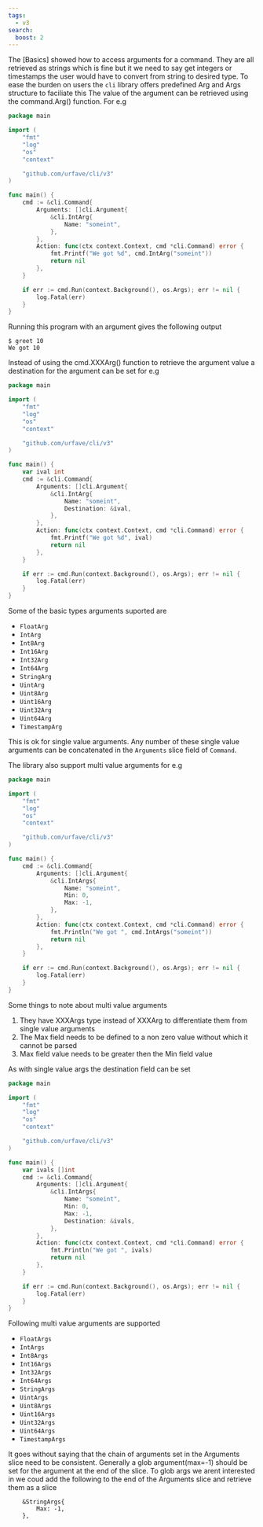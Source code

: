 ```yaml
---
tags:
  - v3
search:
  boost: 2
---
```


The [Basics] showed how to access arguments for a command. They are all retrieved as strings which is fine
but it we need to say get integers or timestamps the user would have to convert from string to desired type. 
To ease the burden on users the `cli` library offers predefined <Type>Arg and <Type>Args structure to faciliate this
The value of the argument can be retrieved using the command.<Type>Arg() function. For e.g

<!-- {
  "args" : ["10"],
  "output": "We got 10"
} -->
```go
package main

import (
	"fmt"
	"log"
	"os"
	"context"

	"github.com/urfave/cli/v3"
)

func main() {
	cmd := &cli.Command{
		Arguments: []cli.Argument{
			&cli.IntArg{
				Name: "someint",
			},
		},
		Action: func(ctx context.Context, cmd *cli.Command) error {
			fmt.Printf("We got %d", cmd.IntArg("someint"))
			return nil
		},
	}

	if err := cmd.Run(context.Background(), os.Args); err != nil {
		log.Fatal(err)
	}
}
```

Running this program with an argument gives the following output

```sh-session
$ greet 10
We got 10
```

Instead of using the cmd.XXXArg() function to retrieve the argument value a destination for the argument can be set
for e.g

<!-- {
  "args" : ["25"],
  "output": "We got 25"
} -->
```go
package main

import (
	"fmt"
	"log"
	"os"
	"context"

	"github.com/urfave/cli/v3"
)

func main() {
	var ival int
	cmd := &cli.Command{
		Arguments: []cli.Argument{
			&cli.IntArg{
				Name: "someint",
				Destination: &ival,
			},
		},
		Action: func(ctx context.Context, cmd *cli.Command) error {
			fmt.Printf("We got %d", ival)
			return nil
		},
	}

	if err := cmd.Run(context.Background(), os.Args); err != nil {
		log.Fatal(err)
	}
}
```

Some of the basic types arguments suported are

- `FloatArg`
- `IntArg`
- `Int8Arg`
- `Int16Arg`
- `Int32Arg`
- `Int64Arg`
- `StringArg`
- `UintArg`
- `Uint8Arg`
- `Uint16Arg`
- `Uint32Arg`
- `Uint64Arg`
- `TimestampArg`

This is ok for single value arguments. Any number of these single value arguments can be concatenated in the `Arguments`
slice field of `Command`. 

The library also support multi value arguments for e.g

<!-- {
  "args" : ["10", "20"],
  "output": "We got &#91;10 20&#93;"
} -->
```go
package main

import (
	"fmt"
	"log"
	"os"
	"context"

	"github.com/urfave/cli/v3"
)

func main() {
	cmd := &cli.Command{
		Arguments: []cli.Argument{
			&cli.IntArgs{
				Name: "someint",
				Min: 0,
				Max: -1,
			},
		},
		Action: func(ctx context.Context, cmd *cli.Command) error {
			fmt.Println("We got ", cmd.IntArgs("someint"))
			return nil
		},
	}

	if err := cmd.Run(context.Background(), os.Args); err != nil {
		log.Fatal(err)
	}
}
```

Some things to note about multi value arguments

1. They have XXXArgs type instead of XXXArg to differentiate them from single value arguments
2. The Max field needs to be defined to a non zero value without which it cannot be parsed
3. Max field value needs to be greater then the Min field value

As with single value args the destination field can be set

<!-- {
  "args" : ["10", "30"],
  "output": "We got &#91;10 30&#93;"
} -->
```go
package main

import (
	"fmt"
	"log"
	"os"
	"context"

	"github.com/urfave/cli/v3"
)

func main() {
	var ivals []int
	cmd := &cli.Command{
		Arguments: []cli.Argument{
			&cli.IntArgs{
				Name: "someint",
				Min: 0,
				Max: -1,
				Destination: &ivals,
			},
		},
		Action: func(ctx context.Context, cmd *cli.Command) error {
			fmt.Println("We got ", ivals)
			return nil
		},
	}

	if err := cmd.Run(context.Background(), os.Args); err != nil {
		log.Fatal(err)
	}
}
```

Following multi value arguments are supported

- `FloatArgs`
- `IntArgs`
- `Int8Args`
- `Int16Args`
- `Int32Args`
- `Int64Args`
- `StringArgs`
- `UintArgs`
- `Uint8Args`
- `Uint16Args`
- `Uint32Args`
- `Uint64Args`
- `TimestampArgs`

It goes without saying that the chain of arguments set in the Arguments slice need to be consistent. Generally a glob
argument(max=-1) should be set for the argument at the end of the slice. To glob args we arent interested in we coud add
the following to the end of the Arguments slice and retrieve them as a slice

```
	&StringArgs{
		Max: -1,
	},
```